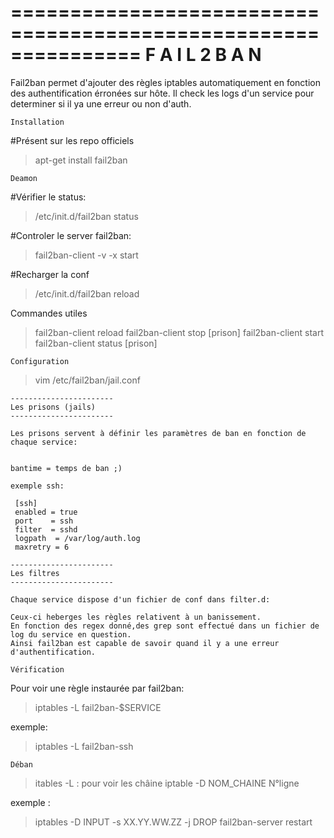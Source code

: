 ===============================================================
	F A I L 2 B A N 
===============================================================

Fail2ban permet d'ajouter des règles iptables automatiquement en fonction des authentification érronées sur hôte.
Il check les logs d'un service pour determiner si il ya une erreur ou non d'auth.

~~~~~~~~~~~~~~~~~~~~~~~~~~
Installation
~~~~~~~~~~~~~~~~~~~~~~~~~~

#Présent sur les repo officiels

> apt-get install fail2ban


~~~~~~~~~~~~~~~~~~~~~~~~~~
Deamon
~~~~~~~~~~~~~~~~~~~~~~~~~~

#Vérifier le status:
> 	/etc/init.d/fail2ban status

#Controler le server fail2ban:
> 	fail2ban-client -v -x start 

#Recharger la conf
> 	/etc/init.d/fail2ban reload

Commandes utiles
> 	fail2ban-client reload
> 	fail2ban-client stop [prison]
> 	fail2ban-client start
> 	fail2ban-client status [prison]

~~~~~~~~~~~~~~~~~~~~~~~~~~
Configuration
~~~~~~~~~~~~~~~~~~~~~~~~~~

>	vim /etc/fail2ban/jail.conf

	-----------------------
	Les prisons (jails)
	-----------------------

	Les prisons servent à définir les paramètres de ban en fonction de chaque service:


	bantime = temps de ban ;)

	exemple ssh:

	 [ssh]                                                                         
	 enabled = true
	 port    = ssh
	 filter  = sshd
	 logpath  = /var/log/auth.log
	 maxretry = 6

	-----------------------
	Les filtres
	-----------------------
	
	Chaque service dispose d'un fichier de conf dans filter.d:

	Ceux-ci heberges les règles relativent à un banissement.
	En fonction des regex donné,des grep sont effectué dans un fichier de log du service en question. 
	Ainsi fail2ban est capable de savoir quand il y a une erreur d'authentification.

~~~~~~~~~~~~~~~~~~~~~~~~~~
Vérification
~~~~~~~~~~~~~~~~~~~~~~~~~~

Pour voir une règle instaurée par fail2ban:

>	iptables -L fail2ban-$SERVICE

exemple:
>	iptables -L fail2ban-ssh

~~~~~~~~~~~~~~~~~~~~~~~~~~
Déban
~~~~~~~~~~~~~~~~~~~~~~~~~~

> 	itables -L : pour voir les châine
> 	iptable -D NOM_CHAINE N°ligne

exemple :
> 	iptables -D INPUT -s XX.YY.WW.ZZ -j DROP
> 	fail2ban-server restart
